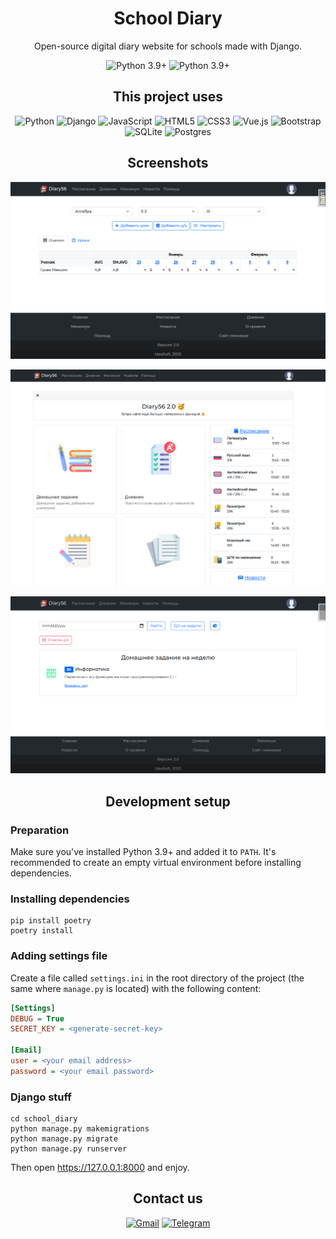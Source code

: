 <div align="center">

# School Diary

Open-source digital diary website for schools made with Django.

<img alt="Python 3.9+" src="https://img.shields.io/badge/Python_Version-3.9+-blue.svg">
<img alt="Python 3.9+" src="https://img.shields.io/badge/License-MIT-yellow.svg">


## This project uses

<img alt="Python" src="https://img.shields.io/badge/python%20-%2314354C.svg?&style=for-the-badge&logo=python&logoColor=white"/>
<img alt="Django" src="https://img.shields.io/badge/django%20-%23092E20.svg?&style=for-the-badge&logo=django&logoColor=white"/>
<img alt="JavaScript" src="https://img.shields.io/badge/javascript%20-%23323330.svg?&style=for-the-badge&logo=javascript&logoColor=%23F7DF1E"/>
<img alt="HTML5" src="https://img.shields.io/badge/html5%20-%23E34F26.svg?&style=for-the-badge&logo=html5&logoColor=white"/>
<img alt="CSS3" src="https://img.shields.io/badge/css3%20-%231572B6.svg?&style=for-the-badge&logo=css3&logoColor=white"/>
<img alt="Vue.js" src="https://img.shields.io/badge/vuejs%20-%2335495e.svg?&style=for-the-badge&logo=vue.js&logoColor=%234FC08D"/>
<img alt="Bootstrap" src="https://img.shields.io/badge/bootstrap%20-%23563D7C.svg?&style=for-the-badge&logo=bootstrap&logoColor=white"/>
<img alt="SQLite" src ="https://img.shields.io/badge/sqlite-%2307405e.svg?&style=for-the-badge&logo=sqlite&logoColor=white"/>
<img alt="Postgres" src ="https://img.shields.io/badge/postgres-orangered.svg?&style=for-the-badge&logo=postgresql"/>

## Screenshots

![](screenshots/1.png)

![](screenshots/2.png)

![](screenshots/3.png)

## Development setup

<div style="text-align: left;">

### Preparation

Make sure you've installed Python 3.9+ and added it to `PATH`.
It's recommended to create an empty virtual environment before
installing dependencies.

### Installing dependencies

```
pip install poetry
poetry install
```

### Adding settings file

Create a file called `settings.ini` in the root directory
of the project (the same where `manage.py` is located) with
the following content:

```ini
[Settings]
DEBUG = True
SECRET_KEY = <generate-secret-key>

[Email]
user = <your email address>
password = <your email password>
```


### Django stuff

```
cd school_diary
python manage.py makemigrations
python manage.py migrate
python manage.py runserver
```

Then open https://127.0.0.1:8000 and enjoy.

</div>

## Contact us

<a href="mailto:ideasoft.spb@gmail.com"><img alt="Gmail" src="https://img.shields.io/badge/Gmail-D14836?style=for-the-badge&logo=gmail&logoColor=white"/></a>
<a href="https://t.me/AlanTheKnight"><img alt="Telegram" src="https://img.shields.io/badge/Telegram-2CA5E0?style=for-the-badge&logo=telegram&logoColor=white"></a>

</div>

